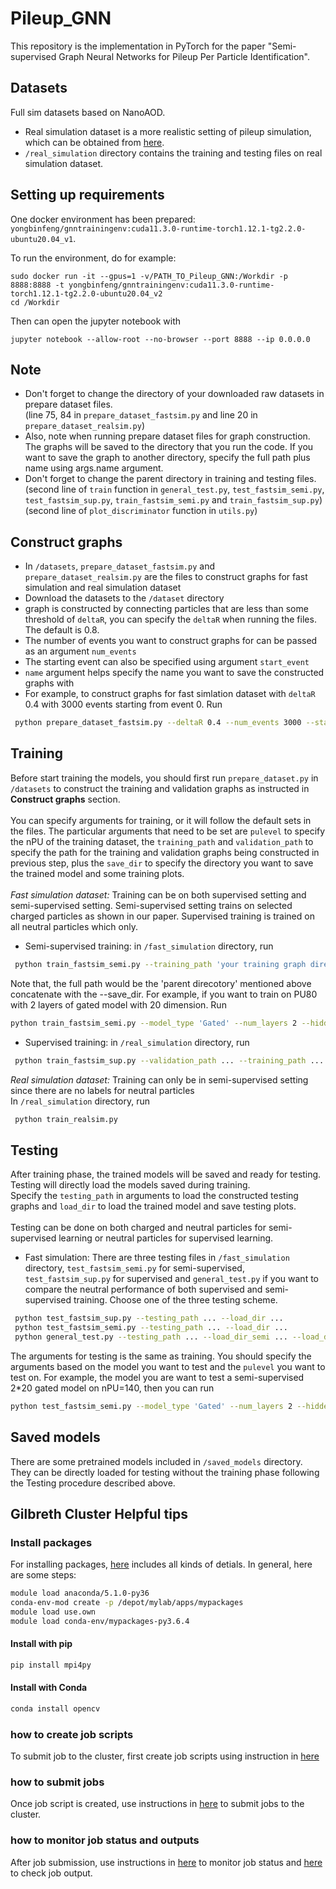 # Pileup_GNN
This repository is the implementation in PyTorch for the paper "Semi-supervised Graph Neural Networks for Pileup Per Particle Identification".

## Datasets ##
Full sim datasets based on NanoAOD.
- Real simulation dataset is a more realistic setting of pileup simulation, which can be obtained from [here]().
- `/real_simulation` directory contains the training and testing files on real simulation dataset.

## Setting up requirements ##
One docker environment has been prepared: `yongbinfeng/gnntrainingenv:cuda11.3.0-runtime-torch1.12.1-tg2.2.0-ubuntu20.04_v1`.

To run the environment, do for example:
```
sudo docker run -it --gpus=1 -v/PATH_TO_Pileup_GNN:/Workdir -p 8888:8888 -t yongbinfeng/gnntrainingenv:cuda11.3.0-runtime-torch1.12.1-tg2.2.0-ubuntu20.04_v2
cd /Workdir
```

Then can open the jupyter notebook with
```
jupyter notebook --allow-root --no-browser --port 8888 --ip 0.0.0.0
```

## Note ##
- Don't forget to change the directory of your downloaded raw datasets in prepare dataset files. \
(line 75, 84 in `prepare_dataset_fastsim.py` and line 20 in `prepare_dataset_realsim.py`)
- Also, note when running prepare dataset files for graph construction. The graphs will be saved to the directory that you run the code. If you want to save the graph to another directory, specify the full path plus name using args.name argument.
- Don't forget to change the parent directory in training and testing files. \
(second line of `train` function in `general_test.py`, `test_fastsim_semi.py`, `test_fastsim_sup.py`, `train_fastsim_semi.py` and `train_fastsim_sup.py`)\
(second line of `plot_discriminator` function in `utils.py`)


## Construct graphs ##
- In `/datasets`, `prepare_dataset_fastsim.py` and `prepare_dataset_realsim.py` are the files to construct graphs for fast simulation and real simulation dataset
- Download the datasets to the `/dataset` directory
- graph is constructed by connecting particles that are less than some threshold of `deltaR`, you can specify the `deltaR` when running the files. The default is 0.8.
- The number of events you want to construct graphs for can be passed as an argument `num_events`
- The starting event can also be specified using argument `start_event`
- `name` argument helps specify the name you want to save the constructed graphs with
- For example, to construct graphs for fast simlation dataset with `deltaR` 0.4 with 3000 events starting from event 0. Run
```bash
 python prepare_dataset_fastsim.py --deltaR 0.4 --num_events 3000 --start_event 0 --name "datasets_fastsim_3000_deltar04_start0"
 ```

## Training ##
Before start training the models, you should first run `prepare_dataset.py` in `/datasets` to construct the training and validation graphs as instructed in **Construct graphs** section.\
\
You can specify arguments for training, or it will follow the default sets in the files. The particular arguments that need to be set are `pulevel` to specify the nPU of the training dataset, the `training_path` and `validation_path` to specify the path for the training and validation graphs being constructed in previous step, plus the `save_dir` to specify the directory you want to save the trained model and some training plots.\
\
*Fast simulation dataset:* Training can be on both supervised setting and semi-supervised setting. Semi-supervised setting trains on selected charged particles as shown in our paper. Supervised training is trained on all neutral particles which only. 
- Semi-supervised training: in `/fast_simulation` directory, run
```bash
 python train_fastsim_semi.py --training_path 'your training graph directory' --validation_path 'your validation graph directory' --save_dir 'the dirctory you wish save all the results to'
 ``` 
 Note that, the full path would be the 'parent direcotory' mentioned above concatenate with the --save_dir. 
 For example, if you want to train on PU80 with 2 layers of gated model with 20 dimension. Run 
 ```bash
 python train_fastsim_semi.py --model_type 'Gated' --num_layers 2 --hidden_dim 20 --pulevel 80 --validation_path ... --training_path ... --save_dir ...
 ``` 
- Supervised training: in `/real_simulation` directory, run 
```bash
 python train_fastsim_sup.py --validation_path ... --training_path ... --save_dir ...
 ``` 

*Real simulation dataset:* Training can only be in semi-supervised setting since there are no labels for neutral particles \
In `/real_simulation` directory, run
```bash
 python train_realsim.py
 ``` 

## Testing ##
After training phase, the trained models will be saved and ready for testing. Testing will directly load the models saved during training.\
Specify the `testing_path` in arguments to load the constructed testing graphs and `load_dir` to load the trained model and save testing plots.\
\
Testing can be done on both charged and neutral particles for semi-supervised learning or neutral particles for supervised learning.
- Fast simulation: There are three testing files in `/fast_simulation` directory, `test_fastsim_semi.py` for semi-supervised, `test_fastsim_sup.py` for supervised and `general_test.py` if you want to compare the neutral performance of both supervised and semi-supervised training. Choose one of the three testing scheme. 
```bash
 python test_fastsim_sup.py --testing_path ... --load_dir ...
 python test_fastsim_semi.py --testing_path ... --load_dir ...
 python general_test.py --testing_path ... --load_dir_semi ... --load_dir_sup ...
 ``` 
 The arguments for testing is the same as training. You should specify the arguments based on the model you want to test and the `pulevel` you want to test on.
 For example, the model you are want to test a semi-supervised 2\*20 gated model on nPU=140, then you can run
 ```bash
 python test_fastsim_semi.py --model_type 'Gated' --num_layers 2 --hidden_dim 20 --pulevel 140 --testing_path ... --load_dir ...
 ``` 
 
## Saved models ##
There are some pretrained models included in `/saved_models` directory. They can be directly loaded for testing without the training phase following the Testing procedure described above.

## Gilbreth Cluster Helpful tips ##

### Install packages ###
For installing packages, [here](https://www.rcac.purdue.edu/knowledge/gilbreth/run/examples/apps/python/packages) includes all kinds of detials. In general, here are some steps:

 ```bash
module load anaconda/5.1.0-py36
conda-env-mod create -p /depot/mylab/apps/mypackages
module load use.own
module load conda-env/mypackages-py3.6.4
```

#### Install with pip ####
```bash
pip install mpi4py
```

#### Install with Conda ####
```bash
conda install opencv
```

### how to create job scripts ###
To submit job to the cluster, first create job scripts using instruction in [here](https://www.rcac.purdue.edu/knowledge/gilbreth/run/slurm/script)

### how to submit jobs ###
Once job script is created, use instructions in [here](https://www.rcac.purdue.edu/knowledge/gilbreth/run/slurm/submit) to submit jobs to the cluster.

### how to monitor job status and outputs ###
After job submission, use instructions in [here](https://www.rcac.purdue.edu/knowledge/gilbreth/run/slurm/status) to monitor job status and [here](https://www.rcac.purdue.edu/knowledge/gilbreth/run/slurm/output) to check job output.








